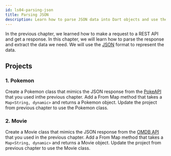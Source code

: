 ```yaml
---
id: ls04-parsing-json
title: Parsing JSON
description: Learn how to parse JSON data into Dart objects and use them in program to make it more readable and maintainable.
---
```


In the previous chapter, we learned how to make a request to a REST API and get a response. In this chapter, we will learn how to parse the response and extract the data we need. We will use the [JSON](https://www.json.org/json-en.html) format to represent the data.

## Projects

### 1. Pokemon

Create a Pokemon class that mimics the JSON response from the [PokeAPI](https://pokeapi.co/) that you used inthe previous chapter. Add a From Map method that takes a `Map<String, dynamic>` and returns a Pokemon object. Update the project from previous chapter to use the Pokemon class.

### 2. Movie

Create a Movie class that mimics the JSON response from the [OMDB API](http://www.omdbapi.com/) that you used in the previous chapter. Add a From Map method that takes a `Map<String, dynamic>` and returns a Movie object. Update the project from previous chapter to use the Movie class.
